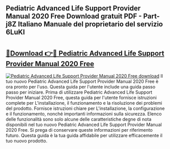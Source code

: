 ## Pediatric Advanced Life Support Provider Manual 2020 Free Download gratuit PDF - Part-j8Z Italiano Manuale del proprietario del servizio 6LuKI

# <h2><a href="http://dfgr59.blite.top/?on=Pediatric+Advanced+Life+Support+Provider+Manual+2020+Free">🔗Download 👉🔴 Pediatric Advanced Life Support Provider Manual 2020 Free</a></h2>

[![Pediatric Advanced Life Support Provider Manual 2020 Free download](https://i.imgur.com/lujVjoI.png)](http://dfgr59.blite.top/?on=Pediatric+Advanced+Life+Support+Provider+Manual+2020+Free)
Il tuo nuovo Pediatric Advanced Life Support Provider Manual 2020 Free è ora pronto per l'uso. Questa guida per l'utente include una guida passo passo per iniziare. Prima di utilizzare Pediatric Advanced Life Support Provider Manual 2020 Free, questa guida per l'utente fornisce istruzioni complete per L'installazione, il funzionamento e la risoluzione dei problemi del prodotto. Fornisce istruzioni chiare per L'installazione, la configurazione e il funzionamento, nonché importanti informazioni sulla sicurezza. Elenco delle funzionalità sono solo alcune delle caratteristiche degne di nota disponibili nel tuo nuovo Pediatric Advanced Life Support Provider Manual 2020 Free. Si prega di conservare queste informazioni per riferimento futuro. Questa guida è la tua guida affidabile per utilizzare efficacemente il tuo nuovo prodotto.
